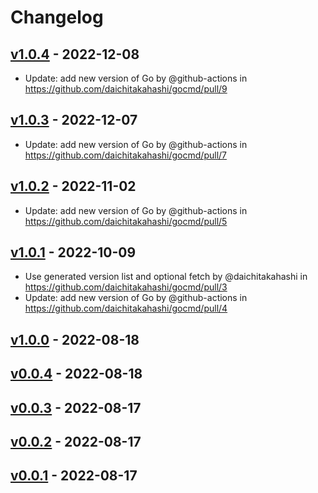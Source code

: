 # Changelog

## [v1.0.4](https://github.com/daichitakahashi/gocmd/compare/v1.0.3...v1.0.4) - 2022-12-08
- Update: add new version of Go by @github-actions in https://github.com/daichitakahashi/gocmd/pull/9

## [v1.0.3](https://github.com/daichitakahashi/gocmd/compare/v1.0.2...v1.0.3) - 2022-12-07
- Update: add new version of Go by @github-actions in https://github.com/daichitakahashi/gocmd/pull/7

## [v1.0.2](https://github.com/daichitakahashi/gocmd/compare/v1.0.1...v1.0.2) - 2022-11-02
- Update: add new version of Go by @github-actions in https://github.com/daichitakahashi/gocmd/pull/5

## [v1.0.1](https://github.com/daichitakahashi/gocmd/compare/v1.0.0...v1.0.1) - 2022-10-09
- Use generated version list and optional fetch by @daichitakahashi in https://github.com/daichitakahashi/gocmd/pull/3
- Update: add new version of Go by @github-actions in https://github.com/daichitakahashi/gocmd/pull/4

## [v1.0.0](https://github.com/daichitakahashi/gocmd/compare/v0.0.4...v1.0.0) - 2022-08-18

## [v0.0.4](https://github.com/daichitakahashi/gocmd/compare/v0.0.3...v0.0.4) - 2022-08-18

## [v0.0.3](https://github.com/daichitakahashi/gocmd/compare/v0.0.2...v0.0.3) - 2022-08-17

## [v0.0.2](https://github.com/daichitakahashi/gocmd/compare/v0.0.1...v0.0.2) - 2022-08-17

## [v0.0.1](https://github.com/daichitakahashi/gocmd/commits/v0.0.1) - 2022-08-17
